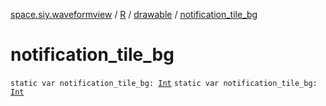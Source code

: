 [space.siy.waveformview](../../index.md) / [R](../index.md) / [drawable](index.md) / [notification_tile_bg](./notification_tile_bg.md)

# notification_tile_bg

`static var notification_tile_bg: `[`Int`](https://kotlinlang.org/api/latest/jvm/stdlib/kotlin/-int/index.html)
`static var notification_tile_bg: `[`Int`](https://kotlinlang.org/api/latest/jvm/stdlib/kotlin/-int/index.html)